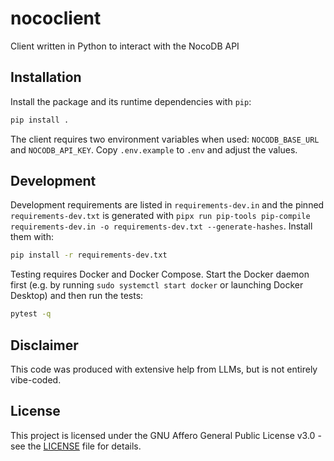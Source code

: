 # nococlient
Client written in Python to interact with the NocoDB API

## Installation

Install the package and its runtime dependencies with `pip`:

```bash
pip install .
```

The client requires two environment variables when used:
`NOCODB_BASE_URL` and `NOCODB_API_KEY`.
Copy `.env.example` to `.env` and adjust the values.

## Development

Development requirements are listed in `requirements-dev.in` and the
pinned `requirements-dev.txt` is generated with
`pipx run pip-tools pip-compile requirements-dev.in -o requirements-dev.txt --generate-hashes`.
Install them with:

```bash
pip install -r requirements-dev.txt
```

Testing requires Docker and Docker Compose. Start the Docker daemon first
(e.g. by running `sudo systemctl start docker` or launching Docker Desktop)
and then run the tests:

```bash
pytest -q
```
## Disclaimer
This code was produced with extensive help from LLMs, but is not entirely vibe-coded.

## License
This project is licensed under the GNU Affero General Public License v3.0 - see
the [LICENSE](LICENSE) file for details.
